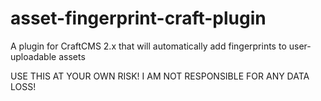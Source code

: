 # asset-fingerprint-craft-plugin
A plugin for CraftCMS 2.x that will automatically add fingerprints to user-uploadable assets

USE THIS AT YOUR OWN RISK! I AM NOT RESPONSIBLE FOR ANY DATA LOSS!
